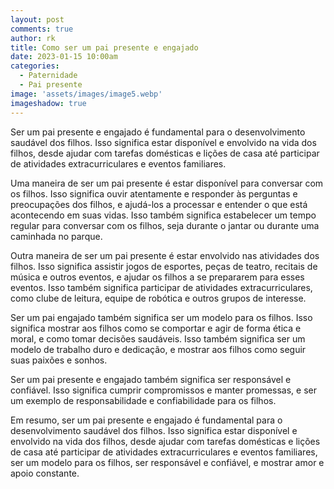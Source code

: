 ```yaml
---
layout: post
comments: true
author: rk
title: Como ser um pai presente e engajado
date: 2023-01-15 10:00am
categories:
  - Paternidade
  - Pai presente
image: 'assets/images/image5.webp'
imageshadow: true
---
```

Ser um pai presente e engajado é fundamental para o desenvolvimento saudável dos filhos. Isso significa estar disponível e envolvido na vida dos filhos, desde ajudar com tarefas domésticas e lições de casa até participar de atividades extracurriculares e eventos familiares.

Uma maneira de ser um pai presente é estar disponível para conversar com os filhos. Isso significa ouvir atentamente e responder às perguntas e preocupações dos filhos, e ajudá-los a processar e entender o que está acontecendo em suas vidas. Isso também significa estabelecer um tempo regular para conversar com os filhos, seja durante o jantar ou durante uma caminhada no parque.

Outra maneira de ser um pai presente é estar envolvido nas atividades dos filhos. Isso significa assistir jogos de esportes, peças de teatro, recitais de música e outros eventos, e ajudar os filhos a se prepararem para esses eventos. Isso também significa participar de atividades extracurriculares, como clube de leitura, equipe de robótica e outros grupos de interesse.

Ser um pai engajado também significa ser um modelo para os filhos. Isso significa mostrar aos filhos como se comportar e agir de forma ética e moral, e como tomar decisões saudáveis. Isso também significa ser um modelo de trabalho duro e dedicação, e mostrar aos filhos como seguir suas paixões e sonhos.

Ser um pai presente e engajado também significa ser responsável e confiável. Isso significa cumprir compromissos e manter promessas, e ser um exemplo de responsabilidade e confiabilidade para os filhos.

Em resumo, ser um pai presente e engajado é fundamental para o desenvolvimento saudável dos filhos. Isso significa estar disponível e envolvido na vida dos filhos, desde ajudar com tarefas domésticas e lições de casa até participar de atividades extracurriculares e eventos familiares, ser um modelo para os filhos, ser responsável e confiável, e mostrar amor e apoio constante.
